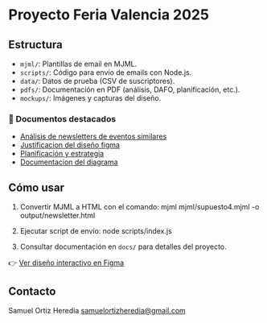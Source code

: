 # Proyecto Feria Valencia 2025

## Estructura

- `mjml/`: Plantillas de email en MJML.
- `scripts/`: Código para envío de emails con Node.js.
- `data/`: Datos de prueba (CSV de suscriptores).
- `pdfs/`: Documentación en PDF (análisis, DAFO, planificación, etc.).
- `mockups/`: Imágenes y capturas del diseño.

### 📄 Documentos destacados

- [Análisis de newsletters de eventos similares](PDFs/analisisnewsletters_otrasferiasoeventos.pdf)  
- [Justificacion del diseño figma](PDFs/justificaciondiseño_figma.pdf)  
- [Planificación y estrategia](PDFs/ANÁLISIS_Y_PLANIFICACIÓN.pdf)
- [Documentacion del diagrama](PDFs/documentacion_diagrama_ER.pdf)

## Cómo usar

1. Convertir MJML a HTML con el comando:
mjml mjml/supuesto4.mjml -o output/newsletter.html

2. Ejecutar script de envío:
node scripts/index.js

3. Consultar documentación en `docs/` para detalles del proyecto.

👉 [Ver diseño interactivo en Figma](https://www.figma.com/design/M8KqpvKuSKdoHqbuzZXotw/Newsletter-GP-Cheste---Feria-Dos-Ruedas?node-id=0-1&m=dev&t=2rfAaS5zRrYmAN9Y-1)


## Contacto
Samuel Ortiz Heredia samuelortizheredia@gmail.com
